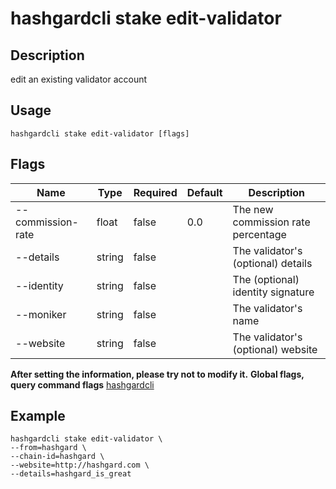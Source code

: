 # hashgardcli stake edit-validator

## Description

edit an existing validator account

## Usage

```shell
hashgardcli stake edit-validator [flags]
```

## Flags

| Name             | Type  | Required| Default           | Description           |
| ----------------- | ------ | -------- | ----------------- | -------------------- |
| --commission-rate | float  | false    | 0.0               | The new commission rate percentage|
| --details         | string | false    || The validator's (optional) details |
| --identity        | string | false    || The (optional) identity signature |
| --moniker         | string | false    || The validator's name |
| --website         | string | false    || The validator's (optional) website|
**After setting the information, please try not to modify it.**
**Global flags, query command flags** [hashgardcli](../README.md)

## Example

```shell
hashgardcli stake edit-validator \
--from=hashgard \
--chain-id=hashgard \
--website=http://hashgard.com \
--details=hashgard_is_great
```

